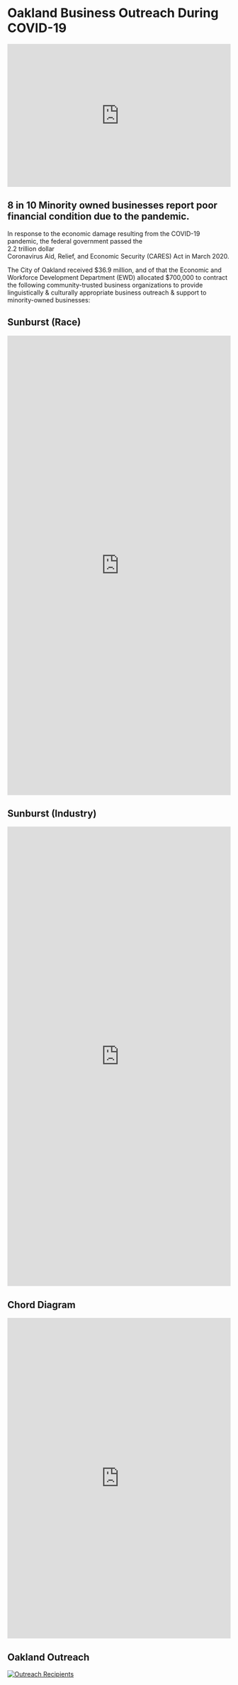 # Oakland Business Outreach During COVID-19

<html>
  
<iframe width="100%" height="323" frameborder="0"
  src="https://observablehq.com/embed/@amandakochak/building-an-svg-grid-with-d3?cells=chart"></iframe>

<h2> 8 in 10 Minority owned businesses report poor financial condition due to the pandemic. </h2>

In response to the economic damage resulting from the COVID-19 pandemic, the federal government passed the <br> 2.2 trillion dollar </br> Coronavirus Aid, Relief, and Economic Security (CARES) Act in March 2020.

The City of Oakland received $36.9 million, and of that the Economic and Workforce Development Department (EWD) allocated $700,000  to contract the following community-trusted business organizations to provide linguistically & culturally appropriate business outreach & support to minority-owned businesses:

<h2> Sunburst (Race) </h2>

<iframe width="100%" height="1038" frameborder="0"
  src="https://observablehq.com/embed/d5467115881d5acf?cells=chart"></iframe>
  
<h2> Sunburst (Industry) </h2>

<iframe width="100%" height="1038" frameborder="0"
  src="https://observablehq.com/embed/f94719a4334d7f04?cells=chart"></iframe>
  
<h2> Chord Diagram </h2>

<iframe width="100%" height="724" frameborder="0"
  src="https://observablehq.com/embed/@jingweizhang1995/updated-chord-diagram?cells=chart"></iframe>
  
<h2> Oakland Outreach </h2>

<div class='tableauPlaceholder' id='viz1619502274556' style='position: relative'><noscript><a href='#'><img alt='Outreach Recipients ' src='https:&#47;&#47;public.tableau.com&#47;static&#47;images&#47;BJ&#47;BJF4TR9BZ&#47;1_rss.png' style='border: none' /></a></noscript><object class='tableauViz'  style='display:none;'><param name='host_url' value='https%3A%2F%2Fpublic.tableau.com%2F' /> <param name='embed_code_version' value='3' /> <param name='path' value='shared&#47;BJF4TR9BZ' /> <param name='toolbar' value='yes' /><param name='static_image' value='https:&#47;&#47;public.tableau.com&#47;static&#47;images&#47;BJ&#47;BJF4TR9BZ&#47;1.png' /> <param name='animate_transition' value='yes' /><param name='display_static_image' value='yes' /><param name='display_spinner' value='yes' /><param name='display_overlay' value='yes' /><param name='display_count' value='yes' /><param name='language' value='en' /></object></div>                <script type='text/javascript'>                    var divElement = document.getElementById('viz1619502274556');                    var vizElement = divElement.getElementsByTagName('object')[0];                    if ( divElement.offsetWidth > 800 ) { vizElement.style.width='1000px';vizElement.style.height='827px';} else if ( divElement.offsetWidth > 500 ) { vizElement.style.width='1000px';vizElement.style.height='827px';} else { vizElement.style.width='100%';vizElement.style.height='727px';}                     var scriptElement = document.createElement('script');                    scriptElement.src = 'https://public.tableau.com/javascripts/api/viz_v1.js';                    vizElement.parentNode.insertBefore(scriptElement, vizElement);                </script>


